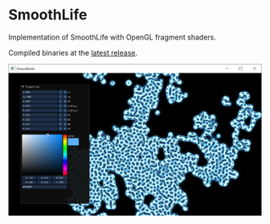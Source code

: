 # SmoothLife

Implementation of SmoothLife with OpenGL fragment shaders.

Compiled binaries at the [latest release](https://github.com/jiamingwangnet/SmoothLife/releases/tag/v1.0.0).

![Demo](./DEMO.png)
